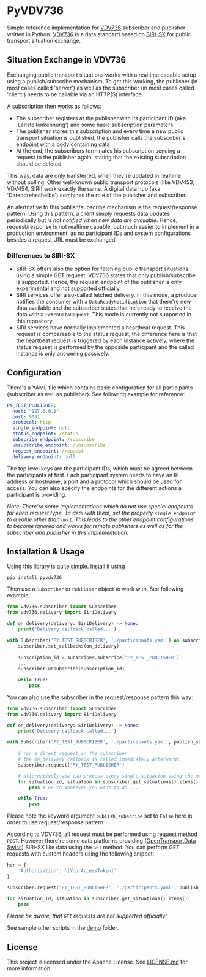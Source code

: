 # PyVDV736
Simple reference implementation for [VDV736](https://www.vdv.de/736-2-sds.pdfx?forced=true) subscriber and publisher written in Python. [VDV736](https://www.vdv.de/736-2-sds.pdfx?forced=true) is a data standard based on [SIRI-SX](https://github.com/SIRI-CEN/SIRI) for public transport situation exchange.

## Situation Exchange in VDV736
Exchanging public transport situations works with a realtime capable setup using a publish/subscribe mechanism. To get this working, the publisher (in most cases called 'server') as well as the subscriber (in most cases called 'client') needs to be callable via an HTTP(S) interface.

A subscription then works as follows:
- The subscriber registers at the publisher with its participant ID (aka 'Leitstellenkennung') and some basic subscription parameters
- The publisher stores this subscription and every time a new public transport situation is published, the publisher calls the subscriber's endpoint with a body containing data
- At the end, the subscribers terminates his subscription sending a request to the publisher again, stating that the existing subscription should be deleted

This way, data are only transferred, when they're updated in realtime without polling. Other well-known public transport protocols (like VDV453, VDV454, SIRI) work exactly the same. A digital data hub (aka 'Datendrehscheibe') combines the role of the publisher and subscriber.

An alertnative to this publish/subscribe mechanism is the request/response pattern: Using this pattern, a client simply requests data updates periodically but *is not notified when new data are available*. Hence, request/response is not realtime capable, but much easier to implement in a production environment, as no participant IDs and system configurations besides a request URL must be exchanged.

### Differences to SIRI-SX
- SIRI-SX offers also the option for fetching public transport situations using a simple GET request. VDV736 states that only publish/subscribe is supported. Hence, the request endpoint of the publisher is only experimental and not supported officially.
- SIRI services offer a so-called fetched delivery. In this mode, a producer notifies the consumer with a `DataReadyNotification` that there're new data available and the subscriber states that he's ready to receive the data with a `FetchDataRequest`. This mode is currently not supported in this repository.
- SIRI services have normally implemented a heartbeat request. This request is compareable to the status request, the difference here is that the heartbeat request is triggered by each instance actively, where the status request is performed by the opposide participant and the called instance is only answering passively.

## Configuration
There's a YAML file which contains basic configuration for all participants (subscriber as well as publisher). See following example for reference:

```yaml
PY_TEST_PUBLISHER:
  host: "127.0.0.1"
  port: 9091
  protocol: http
  single_endpoint: null
  status_endpoint: /status
  subscribe_endpoint: /subscribe
  unsubscribe_endpoint: /unsubscribe
  request_endpoint: /request
  delivery_endpoint: null
```

The top level keys are the participant IDs, which must be agreed between the participants at first. Each participant system needs to have an IP address or hostname, a port and a protocol which should be used for access. You can also specify the endpoints for the different actions a participant is providing.

_Note: There're some implementations which do not use special endpoints for each request type. To deal with them, set the property `single_endpoint` to a value other than `null`. This leads to the other endpoint configurations to become ignored and works for remote publishers as well as for the subscriber and publisher in this implementation._

## Installation & Usage
Using this library is quite simple. Install it using

`pip install pyvdv736`

Then use a `Subscriber` or `Publisher` object to work with. See following example:

```python
from vdv736.subscriber import Subscriber
from vdv736.delivery import SiriDelivery

def on_delivery(delivery: SiriDelivery) -> None:
    print('Delivery callback called...')

with Subscriber('PY_TEST_SUBSCRIBER', './participants.yaml') as subscriber:
    subscriber.set_callbacks(on_delivery)
    
    subscription_id = subscriber.subscribe('PY_TEST_PUBLISHER')
    ...
    subscriber.unsubscribe(subscription_id)

    while True:
        pass
```

You can also use the subscriber in the request/response pattern this way:

```python
from vdv736.subscriber import Subscriber
from vdv736.delivery import SiriDelivery

def on_delivery(delivery: SiriDelivery) -> None:
    print('Delivery callback called...')

with Subscriber('PY_TEST_SUBSCRIBER', './participants.yaml', publish_subscribe=False) as subscriber:
    
    # run a direct request on the subscriber
    # the on_delivery callback is called immediately afterwards
    subscriber.request('PY_TEST_PUBLISHER')

    # alternatively you can process every single situation using the method get_situations() and a for loop
    for situation_id, situation in subscriber.get_situations().items():
        pass # or to whatever you want to do ...

    while True:
        pass
```

Please note the keyword argument `publish_subscribe` set to `False` here in order to use request/response pattern.

According to VDV736, all request must be performed using request method `POST`. However there're some data platforms providing ([OpenTransportData Swiss](https://opentransportdata.swiss/de/cookbook/siri-sx/)) SIRI-SX like data using the `GET` method. You can perform GET requests with custom headers using the following snippet:

```python
hdr = {
    'Authorization': '[YourAccessToken]'
}

subscriber.request('PY_TEST_PUBLISHER', './participants.yaml', publish_subscribe=False, method='GET', headers=hdr)

for situation_id, situation in subscriber.get_situations().items():
    pass
```

_Please be aware, that `GET` requests are not supported officially!_

See sample other scripts in the [demo](/demo) folder.

## License
This project is licensed under the Apache License. See [LICENSE.md](LICENSE.md) for more information.